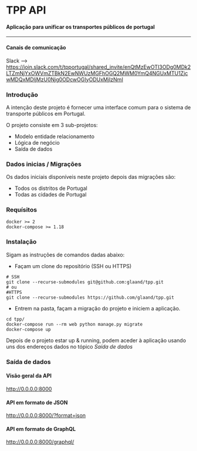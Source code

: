 # TPP API
#### Aplicação para unificar os transportes públicos de portugal
***
#### Canais de comunicação  
Slack --> https://join.slack.com/t/tpportugal/shared_invite/enQtMzEwOTI3ODg0MDk2LTZmNjYxOWVmZTBkN2EwNWUzMGFhOGQ2MWM0YmQ4NGUxMTU1ZjcwMDQxMDljMzU0Njg0ODcwOGIyODUxMjIzNmI
### Introdução
A intenção deste projeto é fornecer uma interface comum para o sistema de transporte públicos em Portugal.

O projeto consiste em 3 sub-projetos:
 - Modelo entidade relacionamento
 - Lógica de negócio
 - Saída de dados

### Dados inicias / Migrações
Os dados iniciais disponíveis neste projeto depois das migrações são:
 - Todos os distritos de Portugal
 - Todas as cidades de Portugal


### Requísitos
```
docker >= 2
docker-compose >= 1.18
```

### Instalação
Sigam as instruções de comandos dadas abaixo:
- Façam um clone do repositório (SSH ou HTTPS)
```
# SSH
git clone --recurse-submodules git@github.com:glaand/tpp.git
# ou
#HTTPS
git clone --recurse-submodules https://github.com/glaand/tpp.git
```
- Entrem na pasta, façam a migração do projeto e iniciem a aplicação.
```
cd tpp/
docker-compose run --rm web python manage.py migrate
docker-compose up
```
Depois de o projeto estar up & running, podem aceder à aplicação usando uns dos endereços dados no tópico *Saída de dados*
### Saída de dados
#### Visão geral da API
http://0.0.0.0:8000
#### API em formato de JSON
http://0.0.0.0:8000/?format=json
#### API em formato de GraphQL
http://0.0.0.0:8000/graphql/
